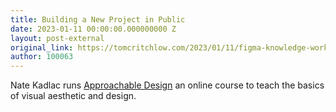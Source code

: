 ```yaml
---
title: Building a New Project in Public
date: 2023-01-11 00:00:00.000000000 Z
layout: post-external
original_link: https://tomcritchlow.com/2023/01/11/figma-knowledge-workers/
author: 100063
---
```


Nate Kadlac runs [Approachable Design](https://www.approachabledesign.co/) an online course to teach the basics of visual aesthetic and design.

